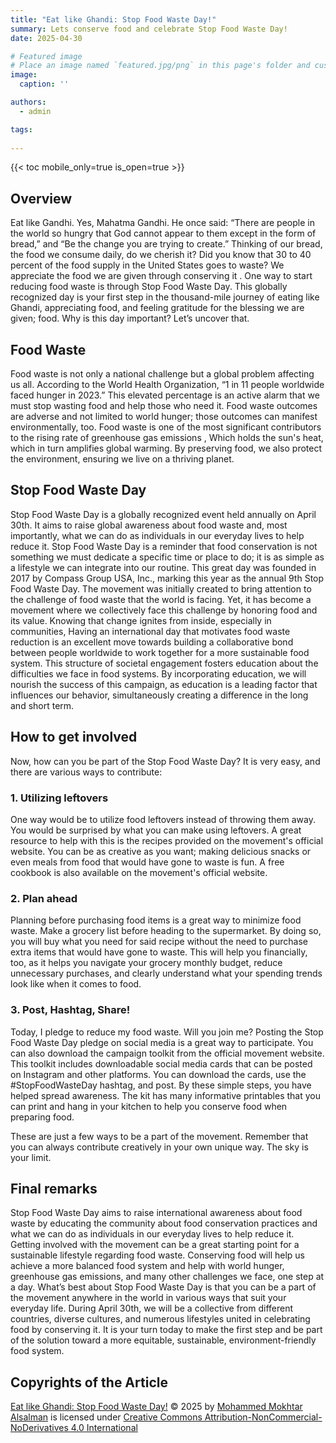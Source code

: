 ```yaml
---
title: "Eat like Ghandi: Stop Food Waste Day!"
summary: Lets conserve food and celebrate Stop Food Waste Day!
date: 2025-04-30

# Featured image
# Place an image named `featured.jpg/png` in this page's folder and customize its options here.
image:
  caption: ''

authors:
  - admin

tags:
  
---
```



{{< toc mobile_only=true is_open=true >}}

## Overview

Eat like Gandhi. Yes, Mahatma Gandhi. He once said: “There are people in the world so hungry that God cannot appear to them except in the form of bread,” and “Be the change you are trying to create.” Thinking of our bread, the food we consume daily, do we cherish it? Did you know that 30 to 40 percent of the food supply in the United States goes to waste? We appreciate the food we are given through conserving it . One way to start reducing food waste is through Stop Food Waste Day. This globally recognized day is your first step in the thousand-mile journey of eating like Ghandi, appreciating food, and feeling gratitude for the blessing we are given; food. Why is this day important? Let’s uncover that.

## Food  Waste

Food waste is not only a national challenge but a global problem affecting us all. According to the World Health Organization, “1 in 11 people worldwide faced hunger in 2023.”  This elevated percentage is an active alarm that we must stop wasting food and help those who need it. Food waste outcomes are adverse and not limited to world hunger; those outcomes can manifest environmentally, too. Food waste is one of the most significant contributors to the rising rate of greenhouse gas emissions , Which holds the sun's heat, which in turn amplifies global warming.  By preserving food, we also protect the environment, ensuring we live on a thriving planet.

## Stop Food Waste Day

Stop Food Waste Day is a globally recognized event held annually on April 30th. It aims to raise global awareness about food waste and, most importantly, what we can do as individuals in our everyday lives to help reduce it. Stop Food Waste Day is a reminder that food conservation is not something we must dedicate a specific time or place to do; it is as simple as a lifestyle we can integrate into our routine. This great day was founded in 2017 by Compass Group USA, Inc., marking this year as the annual 9th Stop Food Waste Day. The movement was initially created to bring attention to the challenge of food waste that the world is facing. Yet, it has become a movement where we collectively face this challenge by honoring food and its value. Knowing that change ignites from inside, especially in communities, Having an international day that motivates food waste reduction is an excellent move towards building a collaborative bond between people worldwide to work together for a more sustainable food system.  This structure of societal engagement fosters education about the difficulties we face in food systems. By incorporating education, we will nourish the success of this campaign, as education is a leading factor that influences our behavior, simultaneously creating a difference in the long and short term. 

## How to get involved

Now, how can you be part of the Stop Food Waste Day? It is very easy, and there are various ways to contribute:

### 1. Utilizing leftovers

One way would be to utilize food leftovers instead of throwing them away. You would be surprised by what you can make using leftovers. A great resource to help with this is the recipes provided on the movement's official website. You can be as creative as you want; making delicious snacks or even meals from food that would have gone to waste is fun. A free cookbook is also available on the movement's official website.

### 2. Plan ahead

Planning before purchasing food items is a great way to minimize food waste. Make a grocery list before heading to the supermarket. By doing so, you will buy what you need for said recipe without the need to purchase extra items that would have gone to waste. This will help you financially, too, as it helps you navigate your grocery monthly budget, reduce unnecessary purchases, and clearly understand what your spending trends look like when it comes to food.

### 3. Post, Hashtag, Share!

Today, I pledge to reduce my food waste. Will you join me? Posting the Stop Food Waste Day pledge on social media is a great way to participate. You can also download the campaign toolkit from the official movement website. This toolkit includes downloadable social media cards that can be posted on Instagram and other platforms. You can download the cards, use the #StopFoodWasteDay hashtag, and post. By these simple steps, you have helped spread awareness. The kit has many informative printables that you can print and hang in your kitchen to help you conserve food when preparing food.

These are just a few ways to be a part of the movement. Remember that you can always contribute creatively in your own unique way. The sky is your limit.

## Final remarks

Stop Food Waste Day aims to raise international awareness about food waste by educating the community about food conservation practices and what we can do as individuals in our everyday lives to help reduce it. Getting involved with the movement can be a great starting point for a sustainable lifestyle regarding food waste. Conserving food will help us achieve a more balanced food system and help with world hunger, greenhouse gas emissions, and many other challenges we face, one step at a day. What’s best about Stop Food Waste Day is that you can be a part of the movement anywhere in the world in various ways that suit your everyday life. During April 30th, we will be a collective from different countries, diverse cultures, and numerous lifestyles united in celebrating food by conserving it. It is your turn today to make the first step and be part of the solution toward a more equitable, sustainable, environment-friendly food system.

## Copyrights of the Article
<a href="https://www.alsalman.moe/post/stopfoodwasteday2025/">Eat like Ghandi: Stop Food Waste Day!</a> © 2025 by <a href="https://www.alsalman.moe/">Mohammed Mokhtar Alsalman</a> is licensed under <a href="https://creativecommons.org/licenses/by-nc-nd/4.0/">Creative Commons Attribution-NonCommercial-NoDerivatives 4.0 International</a>